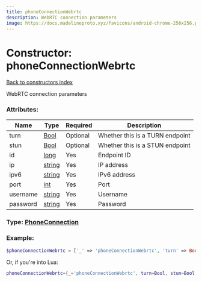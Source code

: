 ```yaml
---
title: phoneConnectionWebrtc
description: WebRTC connection parameters
image: https://docs.madelineproto.xyz/favicons/android-chrome-256x256.png
---
```

# Constructor: phoneConnectionWebrtc  
[Back to constructors index](index.md)



WebRTC connection parameters

### Attributes:

| Name     |    Type       | Required | Description |
|----------|---------------|----------|-------------|
|turn|[Bool](../types/Bool.md) | Optional|Whether this is a TURN endpoint|
|stun|[Bool](../types/Bool.md) | Optional|Whether this is a STUN endpoint|
|id|[long](../types/long.md) | Yes|Endpoint ID|
|ip|[string](../types/string.md) | Yes|IP address|
|ipv6|[string](../types/string.md) | Yes|IPv6 address|
|port|[int](../types/int.md) | Yes|Port|
|username|[string](../types/string.md) | Yes|Username|
|password|[string](../types/string.md) | Yes|Password|



### Type: [PhoneConnection](../types/PhoneConnection.md)


### Example:

```php
$phoneConnectionWebrtc = ['_' => 'phoneConnectionWebrtc', 'turn' => Bool, 'stun' => Bool, 'id' => long, 'ip' => 'string', 'ipv6' => 'string', 'port' => int, 'username' => 'string', 'password' => 'string'];
```  


Or, if you're into Lua:

```lua
phoneConnectionWebrtc={_='phoneConnectionWebrtc', turn=Bool, stun=Bool, id=long, ip='string', ipv6='string', port=int, username='string', password='string'}

```


